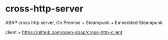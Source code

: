 # cross-http-server
ABAP cross http server, On Premise + Steampunk + Embedded Steampunk

client = https://github.com/open-abap/cross-http-client
